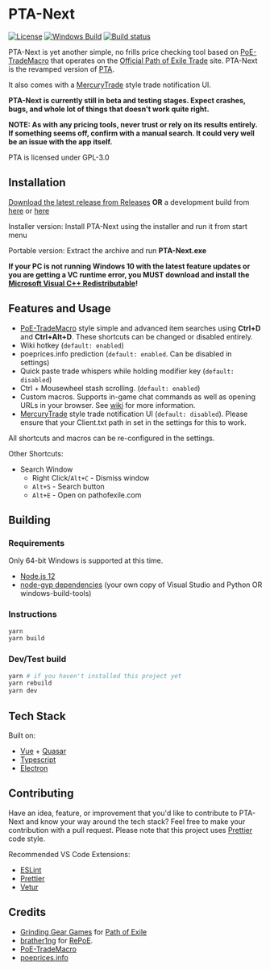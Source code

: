 # PTA-Next

[![License](https://img.shields.io/github/license/r52/pta-next)](https://github.com/r52/pta-next/blob/master/LICENSE)
[![Windows Build](https://github.com/r52/pta-next/workflows/Windows%20Build/badge.svg)](https://github.com/r52/pta-next/actions?query=workflow%3A%22Windows+Build%22+branch%3Amaster)
[![Build status](https://ci.appveyor.com/api/projects/status/9wd2911nsfftijk9?svg=true)](https://ci.appveyor.com/project/r52/pta-next)

PTA-Next is yet another simple, no frills price checking tool based on [PoE-TradeMacro](https://github.com/PoE-TradeMacro/POE-TradeMacro) that operates on the [Official Path of Exile Trade](https://www.pathofexile.com/trade) site. PTA-Next is the revamped version of [PTA](https://github.com/r52/PTA).

It also comes with a [MercuryTrade](https://github.com/Exslims/MercuryTrade) style trade notification UI.

**PTA-Next is currently still in beta and testing stages. Expect crashes, bugs, and whole lot of things that doesn't work quite right.**

**NOTE: As with any pricing tools, never trust or rely on its results entirely. If something seems off, confirm with a manual search. It could very well be an issue with the app itself.**

PTA is licensed under GPL-3.0

## Installation

[Download the latest release from Releases](https://github.com/r52/pta-next/releases/latest/) **OR** a development build from [here](https://ci.appveyor.com/project/r52/pta-next/build/artifacts) or [here](https://github.com/r52/pta-next/actions?query=workflow%3A%22Windows+Build%22+branch%3Amaster)

Installer version: Install PTA-Next using the installer and run it from start menu

Portable version: Extract the archive and run **PTA-Next.exe**

**If your PC is not running Windows 10 with the latest feature updates or you are getting a VC runtime error, you MUST download and install the [Microsoft Visual C++ Redistributable](https://aka.ms/vs/16/release/VC_redist.x64.exe)!**

## Features and Usage

- [PoE-TradeMacro](https://github.com/PoE-TradeMacro/POE-TradeMacro) style simple and advanced item searches using **Ctrl+D** and **Ctrl+Alt+D**. These shortcuts can be changed or disabled entirely.
- Wiki hotkey (`default: enabled`)
- poeprices.info prediction (`default: enabled`. Can be disabled in settings)
- Quick paste trade whispers while holding modifier key (`default: disabled`)
- Ctrl + Mousewheel stash scrolling. (`default: enabled`)
- Custom macros. Supports in-game chat commands as well as opening URLs in your browser. See [wiki](https://github.com/r52/pta-next/wiki) for more information.
- [MercuryTrade](https://github.com/Exslims/MercuryTrade) style trade notification UI (`default: disabled`). Please ensure that your Client.txt path in set in the settings for this to work.

All shortcuts and macros can be re-configured in the settings.

Other Shortcuts:

- Search Window
  - Right Click/`Alt+C` - Dismiss window
  - `Alt+S` - Search button
  - `Alt+E` - Open on pathofexile.com

## Building

### Requirements

Only 64-bit Windows is supported at this time.

- [Node.js 12](https://nodejs.org/en/)
- [node-gyp dependencies](https://github.com/nodejs/node-gyp#installation) (your own copy of Visual Studio and Python OR windows-build-tools)

### Instructions

```bash
yarn
yarn build
```

### Dev/Test build

```bash
yarn # if you haven't installed this project yet
yarn rebuild
yarn dev
```

## Tech Stack

Built on:

- [Vue](https://vuejs.org/) + [Quasar](https://quasar.dev/)
- [Typescript](https://www.typescriptlang.org/)
- [Electron](https://www.electronjs.org/)

## Contributing

Have an idea, feature, or improvement that you'd like to contribute to PTA-Next and know your way around the tech stack? Feel free to make your contribution with a pull request. Please note that this project uses [Prettier](https://prettier.io/) code style.

Recommended VS Code Extensions:

- [ESLint](https://marketplace.visualstudio.com/items?itemName=dbaeumer.vscode-eslint)
- [Prettier](https://marketplace.visualstudio.com/items?itemName=esbenp.prettier-vscode)
- [Vetur](https://marketplace.visualstudio.com/items?itemName=octref.vetur)

## Credits

- [Grinding Gear Games](http://www.grindinggear.com/) for [Path of Exile](https://www.pathofexile.com/)
- [brather1ng](https://github.com/brather1ng) for [RePoE](https://github.com/brather1ng/RePoE).
- [PoE-TradeMacro](https://github.com/PoE-TradeMacro/POE-TradeMacro)
- [poeprices.info](https://poeprices.info/)
